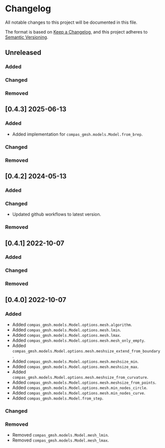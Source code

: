 # Changelog

All notable changes to this project will be documented in this file.

The format is based on [Keep a Changelog](https://keepachangelog.com/en/1.0.0/),
and this project adheres to [Semantic Versioning](https://semver.org/spec/v2.0.0.html).

## Unreleased

### Added

### Changed

### Removed


## [0.4.3] 2025-06-13

### Added

* Added implementation for `compas_gmsh.models.Model.from_brep`.

### Changed

### Removed


## [0.4.2] 2024-05-13

### Added

### Changed

* Updated github workflows to latest version.

### Removed


## [0.4.1] 2022-10-07

### Added

### Changed

### Removed


## [0.4.0] 2022-10-07

### Added

* Added `compas_gmsh.models.Model.options.mesh.algorithm`.
* Added `compas_gmsh.models.Model.options.mesh.lmin`.
* Added `compas_gmsh.models.Model.options.mesh.lmax`.
* Added `compas_gmsh.models.Model.options.mesh.mesh_only_empty`.
* Added `compas_gmsh.models.Model.options.mesh.meshsize_extend_from_boundary`.
* Added `compas_gmsh.models.Model.options.mesh.meshsize_min`.
* Added `compas_gmsh.models.Model.options.mesh.meshsize_max`.
* Added `compas_gmsh.models.Model.options.mesh.meshsize_from_curvature`.
* Added `compas_gmsh.models.Model.options.mesh.meshsize_from_points`.
* Added `compas_gmsh.models.Model.options.mesh.min_nodes_circle`.
* Added `compas_gmsh.models.Model.options.mesh.min_nodes_curve`.
* Added `compas_gmsh.models.Model.from_step`.

### Changed

### Removed

* Removed `compas_gmsh.models.Model.mesh_lmin`.
* Removed `compas_gmsh.models.Model.mesh_lmax`.

